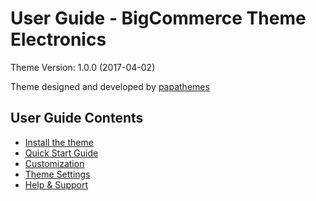 # User Guide - BigCommerce Theme Electronics

Theme Version: 1.0.0 (2017-04-02)

Theme designed and developed by [papathemes](http://papathemes.com) 

## User Guide Contents

* [Install the theme](installation.md)
* [Quick Start Guide](quickstart.md)
* [Customization](customization.md)
* [Theme Settings](settings.md)
* [Help & Support](support.md)